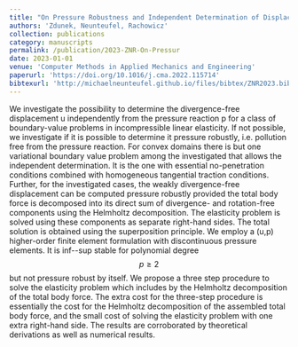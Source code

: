 ```yaml
---
title: "On Pressure Robustness and Independent Determination of Displacement and Pressure in Incompressible Linear Elasticity"
authors: 'Zdunek, Neunteufel, Rachowicz'
collection: publications
category: manuscripts
permalink: /publication/2023-ZNR-On-Pressur
date: 2023-01-01
venue: 'Computer Methods in Applied Mechanics and Engineering'
paperurl: 'https://doi.org/10.1016/j.cma.2022.115714'
bibtexurl: 'http://michaelneunteufel.github.io/files/bibtex/ZNR2023.bib'
---
```

We investigate the possibility to determine the divergence-free displacement u independently from the pressure reaction p for a class of boundary-value problems in incompressible linear elasticity. If not possible, we investigate if it is possible to determine it pressure robustly, i.e. pollution free from the pressure reaction. For convex domains there is but one variational boundary value problem among the investigated that allows the independent determination. It is the one with essential no-penetration conditions combined with homogeneous tangential traction conditions. Further, for the investigated cases, the weakly divergence-free displacement can be computed pressure robustly provided the total body force is decomposed into its direct sum of divergence- and rotation-free components using the Helmholtz decomposition. The elasticity problem is solved using these components as separate right-hand sides. The total solution is obtained using the superposition principle. We employ a (u,p) higher-order finite element formulation with discontinuous pressure elements. It is inf--sup stable for polynomial degree $$p\geq2$$ but not pressure robust by itself. We propose a three step procedure to solve the elasticity problem which includes by the Helmholtz decomposition of the total body force. The extra cost for the three-step procedure is essentially the cost for the Helmholtz decomposition of the assembled total body force, and the small cost of solving the elasticity problem with one extra right-hand side. The results are corroborated by theoretical derivations as well as numerical results.
